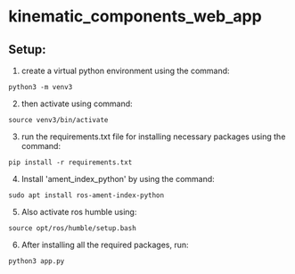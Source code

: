 # kinematic_components_web_app
## Setup:
1. create a virtual python environment using the command: 

```
python3 -m venv3
```

2. then activate using command: 

```
source venv3/bin/activate
```

3. run the requirements.txt file for installing necessary packages using the command: 

```
pip install -r requirements.txt
```

4. Install 'ament_index_python' by using the command: 

```
sudo apt install ros-ament-index-python
```

5. Also activate ros humble using:

```
source opt/ros/humble/setup.bash
```

6. After installing all the required packages, run: 

```
python3 app.py
```
